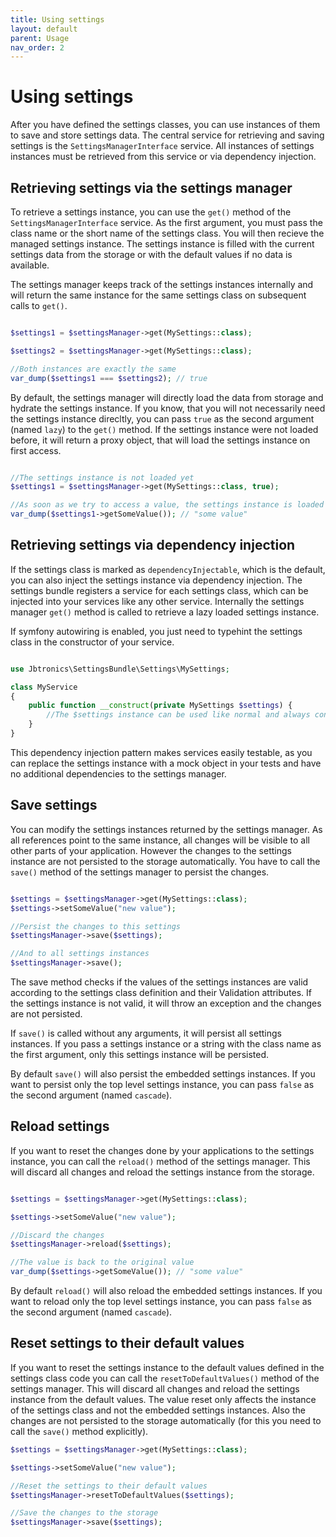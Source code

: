 ```yaml
---
title: Using settings
layout: default
parent: Usage
nav_order: 2
---
```


# Using settings

After you have defined the settings classes, you can use instances of them to save and store settings data.
The central service for retrieving and saving settings is the `SettingsManagerInterface` service.
All instances of settings instances must be retrieved from this service or via dependency injection.

## Retrieving settings via the settings manager

To retrieve a settings instance, you can use the `get()` method of the `SettingsManagerInterface` service.
As the first argument, you must pass the class name or the short name of the settings class. You will then recieve the managed settings instance.
The settings instance is filled with the current settings data from the storage or with the default values if no data is available.

The settings manager keeps track of the settings instances internally and will return the same instance for the same settings class on subsequent calls to `get()`.

```php

$settings1 = $settingsManager->get(MySettings::class);

$settings2 = $settingsManager->get(MySettings::class);

//Both instances are exactly the same
var_dump($settings1 === $settings2); // true
```

By default, the settings manager will directly load the data from storage and hydrate the settings instance. If you know, that you will not necessarily need the settings instance direcltly, you can pass `true` as the second argument (named `lazy`) to the `get()` method. If the settings instance were not loaded before, it will return a proxy object, that will load the settings instance on first access.

```php

//The settings instance is not loaded yet
$settings1 = $settingsManager->get(MySettings::class, true);

//As soon as we try to access a value, the settings instance is loaded
var_dump($settings1->getSomeValue()); // "some value"

```

## Retrieving settings via dependency injection

If the settings class is marked as `dependencyInjectable`, which is the default, you can also inject the settings instance
via dependency injection. The settings bundle registers a service for each settings class, which can be injected into your services
like any other service. Internally the settings manager `get()` method is called to retrieve a lazy loaded settings instance.

If symfony autowiring is enabled, you just need to typehint the settings class in the constructor of your service.

```php

use Jbtronics\SettingsBundle\Settings\MySettings;

class MyService
{
    public function __construct(private MySettings $settings) {
        //The $settings instance can be used like normal and always contains the current settings data
    }
}
```

This dependency injection pattern makes services easily testable, as you can replace the settings instance with
a mock object in your tests and have no additional dependencies to the settings manager.

## Save settings

You can modify the settings instances returned by the settings manager. As all references point to the same instance, all changes will be visible to all other parts of your application. However the changes to the settings instance are not persisted to the storage automatically. You have to call the `save()` method of the settings manager to persist the changes.

```php

$settings = $settingsManager->get(MySettings::class);
$settings->setSomeValue("new value");

//Persist the changes to this settings
$settingsManager->save($settings);

//And to all settings instances
$settingsManager->save();
```

The save method checks if the values of the settings instances are valid according to the settings class definition and their Validation attributes. If the settings instance is not valid, it will throw an exception and the changes are not persisted.

If `save()` is called without any arguments, it will persist all settings instances. If you pass a settings instance or a string with the class name as the first argument, only this settings instance will be persisted.

By default `save()` will also persist the embedded settings instances. If you want to persist only the top level settings instance, you can pass `false` as the second argument (named `cascade`).

## Reload settings

If you want to reset the changes done by your applications to the settings instance, you can call the `reload()` method of the settings manager. This will discard all changes and reload the settings instance from the storage.

```php

$settings = $settingsManager->get(MySettings::class);

$settings->setSomeValue("new value");

//Discard the changes
$settingsManager->reload($settings);

//The value is back to the original value
var_dump($settings->getSomeValue()); // "some value"
```

By default `reload()` will also reload the embedded settings instances. If you want to reload only the top level settings instance, you can pass `false` as the second argument (named `cascade`).

## Reset settings to their default values

If you want to reset the settings instance to the default values defined in the settings class code you can call the `resetToDefaultValues()` method 
of the settings manager. This will discard all changes and reload the settings instance from the default values. The value reset only affects the instance of the settings class and not the embedded settings instances. Also the changes are not persisted to the storage automatically (for this you need to call the `save()` method explicitly).

```php
$settings = $settingsManager->get(MySettings::class);

$settings->setSomeValue("new value");

//Reset the settings to their default values
$settingsManager->resetToDefaultValues($settings);

//Save the changes to the storage
$settingsManager->save($settings);
```